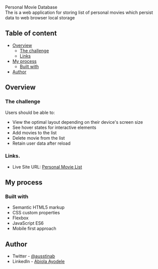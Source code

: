 Personal Movie Database </br>
The is a web application for storing list of personal movies which persist data to web browser local storage
## Table of content

-  [Overview](#overview)
   -  [The challenge](#the-challenge)
   -  [Links](#links)
-  [My process](#my-process)
   -  [Built with](#built-with)
-  [Author](#author)

## Overview

### The challenge

Users should be able to:

-  View the optimal layout depending on their device's screen size
-  See hover states for interactive elements
-  Add movies to the list
-  Delete movie from the list
-  Retain user data after reload

### Links.

-  Live Site URL: [Personal Movie List
](https://personal-movie-database.netlify.app/)

## My process

### Built with

-  Semantic HTML5 markup
-  CSS custom properties
-  Flexbox
-  JavaScript ES6
-  Mobile first approach

## Author

-  Twitter - [@ausstinab](https://www.twitter.com/ausstinab)
-  LinkedIn - [Abiola Ayodele](https://www.linkedin.com/in/abiola-ayodele-5a10651b7/)
